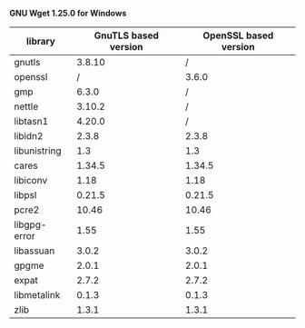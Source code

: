 **GNU Wget 1.25.0 for Windows**

| library       | GnuTLS based version | OpenSSL based version |
|---------------| ---------------------|-----------------------|
| gnutls        | 3.8.10               |   /                   |
| openssl       |   /                  | 3.6.0                 |
| gmp           | 6.3.0                |   /                   |
| nettle        | 3.10.2               |   /                   |
| libtasn1      | 4.20.0               |   /                   |
| libidn2       | 2.3.8                | 2.3.8                 |
| libunistring  | 1.3                  | 1.3                   |
| cares         | 1.34.5               | 1.34.5                |
| libiconv      | 1.18                 | 1.18                  |
| libpsl        | 0.21.5               | 0.21.5                |
| pcre2         | 10.46                | 10.46                 |
| libgpg-error  | 1.55                 | 1.55                  |
| libassuan     | 3.0.2                | 3.0.2                 |
| gpgme         | 2.0.1                | 2.0.1                 |
| expat         | 2.7.2                | 2.7.2                 |
| libmetalink   | 0.1.3                | 0.1.3                 |
| zlib          | 1.3.1                | 1.3.1                 |
